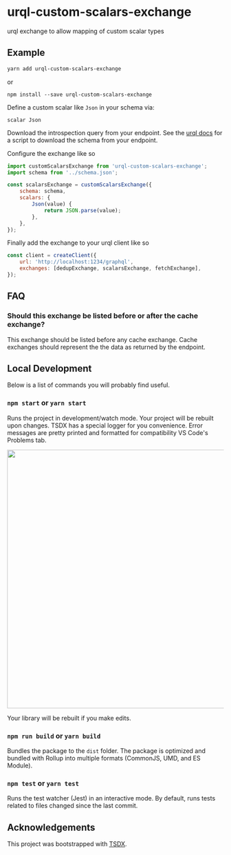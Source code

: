 # urql-custom-scalars-exchange

urql exchange to allow mapping of custom scalar types

## Example

```sh
yarn add urql-custom-scalars-exchange
```

or

```
npm install --save urql-custom-scalars-exchange
```

Define a custom scalar like `Json` in your schema via:

```gql
scalar Json
```

Download the introspection query from your endpoint. See the [urql docs](https://formidable.com/open-source/urql/docs/graphcache/schema-awareness/#getting-your-schema) for a script to download the schema from your endpoint.

Configure the exchange like so

```js
import customScalarsExchange from 'urql-custom-scalars-exchange';
import schema from '../schema.json';

const scalarsExchange = customScalarsExchange({
    schema: schema,
    scalars: {
        Json(value) {
            return JSON.parse(value);
        },
    },
});
```

Finally add the exchange to your urql client like so

```js
const client = createClient({
    url: 'http://localhost:1234/graphql',
    exchanges: [dedupExchange, scalarsExchange, fetchExchange],
});
```

## FAQ

### Should this exchange be listed before or after the cache exchange?

This exchange should be listed before any cache exchange. Cache exchanges
should represent the the data as returned by the endpoint.

## Local Development

Below is a list of commands you will probably find useful.

### `npm start` or `yarn start`

Runs the project in development/watch mode. Your project will be rebuilt upon
changes. TSDX has a special logger for you convenience. Error messages are
pretty printed and formatted for compatibility VS Code's Problems tab.

<img src="https://user-images.githubusercontent.com/4060187/52168303-574d3a00-26f6-11e9-9f3b-71dbec9ebfcb.gif" width="600" />

Your library will be rebuilt if you make edits.

### `npm run build` or `yarn build`

Bundles the package to the `dist` folder. The package is optimized and bundled
with Rollup into multiple formats (CommonJS, UMD, and ES Module).

### `npm test` or `yarn test`

Runs the test watcher (Jest) in an interactive mode. By default, runs tests
related to files changed since the last commit.

## Acknowledgements

This project was bootstrapped with [TSDX](https://github.com/jaredpalmer/tsdx).
